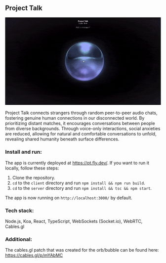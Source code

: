
## Project Talk

<p align="center">
  <img src="images/demo_snippet_full.gif" />
</p>

Project Talk connects strangers through random peer-to-peer audio chats, fostering genuine human connections in our disconnected world. By prioritizing distant matches, it encourages conversations between people from diverse backgrounds. Through voice-only interactions, social anxieties are reduced, allowing for natural and comfortable conversations to unfold, revealing shared humanity beneath surface differences.

### Install and run:

The app is currently deployed at https://pt.fly.dev/.
If you want to run it locally, follow these steps:
1. Clone the repository.
2. `cd` to the `client` directory and run `npm install && npm run build`.
3. `cd` to the `server` directory and run `npm install && tsc && npm start`.

The app is now running on `http://localhost:3000/` by default.

### Tech stack:
Node.js, Koa, React, TypeScript, WebSockets (Socket.io), WebRTC, Cables.gl

### Additional:
The cables.gl patch that was created for the orb/bubble can be found here: https://cables.gl/p/mYAbMC
